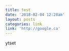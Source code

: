 ```yaml
---
title: test
date: '2018-02-04 12:28am'
layout: posts
categories: link
link: 'http://google.ca'
---
```

ytset
